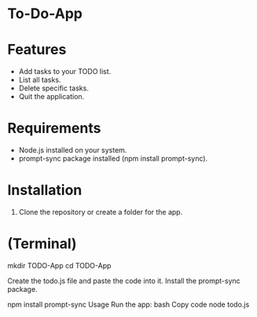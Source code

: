 # To-Do-App

# Features
-   Add tasks to your TODO list.
-   List all tasks.
-   Delete specific tasks.
-   Quit the application.

# Requirements
- Node.js installed on your system.
- prompt-sync package installed (npm install prompt-sync).

# Installation
1.	Clone the repository or create a folder for the app.

   # (Terminal)
   mkdir TODO-App
   cd TODO-App

Create the todo.js file and paste the code into it.
Install the prompt-sync package.

npm install prompt-sync
Usage
Run the app:
bash
Copy code
node todo.js
